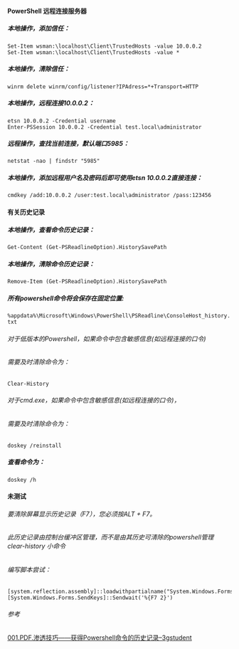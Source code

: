 #### PowerShell 远程连接服务器

##### 本地操作，添加信任：
```
Set-Item wsman:\localhost\Client\TrustedHosts -value 10.0.0.2
Set-Item wsman:\localhost\Client\TrustedHosts -value *
```

##### 本地操作，清除信任：
`winrm delete winrm/config/listener?IPAdress=*+Transport=HTTP`

##### 本地操作，远程连接10.0.0.2：
```
etsn 10.0.0.2 -Credential username
Enter-PSSession 10.0.0.2 -Credential test.local\administrator
```

##### 远程操作，查找当前连接，默认端口5985：
`netstat -nao | findstr "5985"`

##### 本地操作，添加远程用户名及密码后即可使用etsn 10.0.0.2直接连接：
`cmdkey /add:10.0.0.2 /user:test.local\administrator /pass:123456`

#### 有关历史记录

##### 本地操作，查看命令历史记录：
`Get-Content (Get-PSReadlineOption).HistorySavePath`

##### 本地操作，清除命令历史记录：
`Remove-Item (Get-PSReadlineOption).HistorySavePath`

##### 所有powershell命令将会保存在固定位置:
`%appdata%\Microsoft\Windows\PowerShell\PSReadline\ConsoleHost_history.txt`

###### 对于低版本的Powershell，如果命令中包含敏感信息(如远程连接的口令)
###### 需要及时清除命令为：
`Clear-History`

###### 对于cmd.exe，如果命令中包含敏感信息(如远程连接的口令)，
###### 需要及时清除命令为：
`doskey /reinstall`

##### 查看命令为：
`doskey /h`

#### 未测试
###### 要清除屏幕显示历史记录（F7），您必须按ALT + F7。
###### 此历史记录由控制台缓冲区管理，而不是由其历史可清除的powershell管理 clear-history 小命令

###### 编写脚本尝试：
```
[system.reflection.assembly]::loadwithpartialname("System.Windows.Forms")
[System.Windows.Forms.SendKeys]::Sendwait('%{F7 2}')
```


###### 参考
[001.PDF.渗透技巧——获得Powershell命令的历史记录–3gstudent](./001.PDF.渗透技巧——获得Powershell命令的历史记录–3gstudent.pdf)
